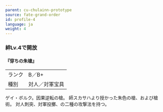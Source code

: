 ```yaml
---
parent: cu-chulainn-prototype
source: fate-grand-order
id: profile-4
language: ja
weight: 4
---
```


### 絆Lv.4で開放

#### 『穿ちの朱槍』

<table>
  <tr><td>ランク</td><td>B／B+</td></tr>
  <tr><td>種別</td><td>対人／対軍宝具</td></tr>
</table>

ゲイ・ボルク。因果逆転の槍。
師スカサハより授かった朱色の槍、および槍術。
対人刺突、対軍投擲、の二種の攻撃法を持つ。
